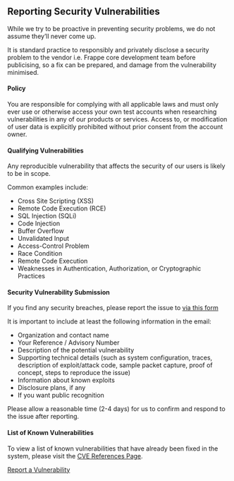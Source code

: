 <section class='top-section'>
<h1>Reporting Security Vulnerabilities</h1>
</section>

While we try to be proactive in preventing security problems, we do not assume they’ll never come up.

It is standard practice to responsibly and privately disclose a security problem to the vendor i.e. Frappe core development team before publicising, so a fix can be prepared, and damage from the vulnerability minimised.

#### Policy

You are responsible for complying with all applicable laws and must only ever use or otherwise access your own test accounts when researching vulnerabilities in any of our products or services. Access to, or modification of user data is explicitly prohibited without prior consent from the account owner.

#### Qualifying Vulnerabilities

Any reproducible vulnerability that affects the security of our users is likely to be in scope.

Common examples include:

* Cross Site Scripting (XSS)
* Remote Code Execution (RCE)
* SQL Injection (SQLi)
* Code Injection
* Buffer Overflow
* Unvalidated Input
* Access-Control Problem
* Race Condition
* Remote Code Execution
* Weaknesses in Authentication, Authorization, or Cryptographic Practices


#### Security Vulnerability Submission

If you find any security breaches, please report the issue to <a href='/security/report'>via this form</a>

It is important to include at least the following information in the email:

* Organization and contact name
* Your Reference / Advisory Number
* Description of the potential vulnerability
* Supporting technical details (such as system configuration, traces, description of exploit/attack code, sample packet capture, proof of concept, steps to reproduce the issue)
* Information about known exploits
* Disclosure plans, if any
* If you want public recognition

Please allow a reasonable time (2-4 days) for us to confirm and respond to the issue after reporting.


#### List of Known Vulnerabilities

To view a list of known vulnerabilities that have already been fixed in the system, please visit the [CVE References Page](/security/references).

<p class='text-center'>
    <a href='/security/report' class='btn btn-secondary'>
    Report a Vulnerability</a>
</p>
